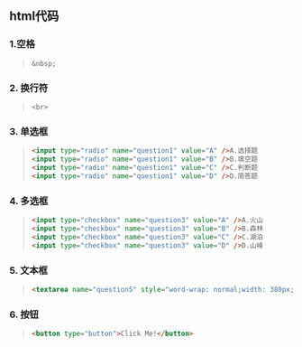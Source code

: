 
## html代码

### 1.空格
   >`&nbsp;`
   

### 2. 换行符
   >`<br>`

### 3. 单选框

>
>```html
><input type="radio" name="question1" value="A" />A.选择题
><input type="radio" name="question1" value="B" />B.填空题
><input type="radio" name="question1" value="C" />C.判断题
><input type="radio" name="question1" value="D" />D.简答题
>
>```
>
>


### 4. 多选框

>
>```html
><input type="checkbox" name="question3" value="A" />A.火山
><input type="checkbox" name="question3" value="B" />B.森林
><input type="checkbox" name="question3" value="C" />C.湖泊
><input type="checkbox" name="question3" value="D" />D.山峰
>
>```
>
>


### 5. 文本框

>
>```html
><textarea name="question5" style="word-wrap: normal;width: 380px; height: 150px;"></textarea>
>
>```
>
>



### 6. 按钮


>
>```html
><button type="button">Click Me!</button>
>
>```
>
>









